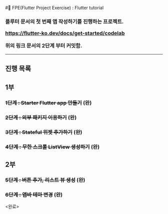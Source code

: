 #🚀 FPE(Flutter Project Exercise) : Flutter tutorial
<H3>플루터 문서의 첫 번째 앱 작성하기를 진행하는 프로젝트.

https://flutter-ko.dev/docs/get-started/codelab

위의 링크 문서의 2단계 부터 커밋함.</H3>
***
<H2> 진행 목록</H2>

<H2> 1부 </H2>

### ~~1단계 : Starter Flutter app 만들기~~ __(완)__
### ~~2단계 : 외부 패키지 이용하기~~ **(완)**
### ~~3단계 : Stateful 위젯 추가하기~~ **(완)** 
### ~~4단계 : 무한 스크롤 ListView 생성하기~~ **(완)**

<H2> 2부 </H2> 

### ~~5단계 : 버튼 추가, 리스트 뷰 생성~~ **(완)** 
### ~~6단계 : 앱바 테마 변경~~ __(완)__

<완료>